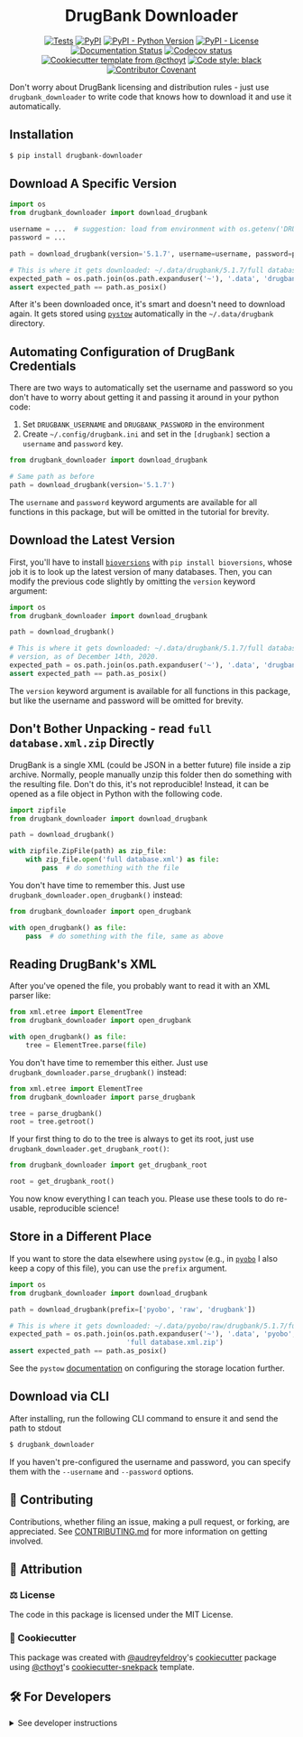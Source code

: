 <!--
<p align="center">
  <img src="https://github.com/cthoyt/drugbank-downloader/raw/main/docs/source/logo.png" height="150">
</p>
-->

<h1 align="center">
  DrugBank Downloader
</h1>

<p align="center">
    <a href="https://github.com/cthoyt/drugbank-downloader/actions/workflows/tests.yml">
        <img alt="Tests" src="https://github.com/cthoyt/drugbank-downloader/actions/workflows/tests.yml/badge.svg" /></a>
    <a href="https://pypi.org/project/drugbank_downloader">
        <img alt="PyPI" src="https://img.shields.io/pypi/v/drugbank_downloader" /></a>
    <a href="https://pypi.org/project/drugbank_downloader">
        <img alt="PyPI - Python Version" src="https://img.shields.io/pypi/pyversions/drugbank_downloader" /></a>
    <a href="https://github.com/cthoyt/drugbank-downloader/blob/main/LICENSE">
        <img alt="PyPI - License" src="https://img.shields.io/pypi/l/drugbank_downloader" /></a>
    <a href='https://drugbank_downloader.readthedocs.io/en/latest/?badge=latest'>
        <img src='https://readthedocs.org/projects/drugbank_downloader/badge/?version=latest' alt='Documentation Status' /></a>
    <a href="https://codecov.io/gh/cthoyt/drugbank-downloader/branch/main">
        <img src="https://codecov.io/gh/cthoyt/drugbank-downloader/branch/main/graph/badge.svg" alt="Codecov status" /></a>  
    <a href="https://github.com/cthoyt/cookiecutter-python-package">
        <img alt="Cookiecutter template from @cthoyt" src="https://img.shields.io/badge/Cookiecutter-snekpack-blue" /></a>
    <a href='https://github.com/psf/black'>
        <img src='https://img.shields.io/badge/code%20style-black-000000.svg' alt='Code style: black' /></a>
    <a href="https://github.com/cthoyt/drugbank-downloader/blob/main/.github/CODE_OF_CONDUCT.md">
        <img src="https://img.shields.io/badge/Contributor%20Covenant-2.1-4baaaa.svg" alt="Contributor Covenant"/></a>
</p>

Don't worry about DrugBank licensing and distribution rules - just use ``drugbank_downloader`` to write code that knows
how to download it and use it automatically.

## Installation

```bash
$ pip install drugbank-downloader
```

## Download A Specific Version

```python
import os
from drugbank_downloader import download_drugbank

username = ...  # suggestion: load from environment with os.getenv('DRUGBANK_USERNAME')
password = ...

path = download_drugbank(version='5.1.7', username=username, password=password)

# This is where it gets downloaded: ~/.data/drugbank/5.1.7/full database.xml.zip
expected_path = os.path.join(os.path.expanduser('~'), '.data', 'drugbank', '5.1.7', 'full database.xml.zip')
assert expected_path == path.as_posix()
```

After it's been downloaded once, it's smart and doesn't need to download again. It gets stored
using [`pystow`](https://github.com/cthoyt/pystow) automatically in the `~/.data/drugbank`
directory.

## Automating Configuration of DrugBank Credentials

There are two ways to automatically set the username and password so you don't have to worry about getting it and
passing it around in your python code:

1. Set `DRUGBANK_USERNAME` and `DRUGBANK_PASSWORD` in the environment
2. Create `~/.config/drugbank.ini` and set in the `[drugbank]` section a `username` and `password` key.

```python
from drugbank_downloader import download_drugbank

# Same path as before
path = download_drugbank(version='5.1.7')
```

The `username` and `password` keyword arguments are available for all functions in this package, but will be omitted in
the tutorial for brevity.

## Download the Latest Version

First, you'll have to install [`bioversions`](https://github.com/cthoyt/bioversions)
with `pip install bioversions`, whose job it is to look up the latest version of many databases. Then, you can modify
the previous code slightly by omitting the `version` keyword argument:

```python
import os
from drugbank_downloader import download_drugbank

path = download_drugbank()

# This is where it gets downloaded: ~/.data/drugbank/5.1.7/full database.xml.zip based on the latest
# version, as of December 14th, 2020.
expected_path = os.path.join(os.path.expanduser('~'), '.data', 'drugbank', '5.1.7', 'full database.xml.zip')
assert expected_path == path.as_posix()
```

The `version` keyword argument is available for all functions in this package, but like the username and password will
be omitted for brevity.

## Don't Bother Unpacking - read `full database.xml.zip` Directly

DrugBank is a single XML (could be JSON in a better future) file inside a zip archive. Normally, people manually unzip
this folder then do something with the resulting file. Don't do this, it's not reproducible!
Instead, it can be opened as a file object in Python with the following code.

```python
import zipfile
from drugbank_downloader import download_drugbank

path = download_drugbank()

with zipfile.ZipFile(path) as zip_file:
    with zip_file.open('full database.xml') as file:
        pass  # do something with the file
```

You don't have time to remember this. Just use `drugbank_downloader.open_drugbank()` instead:

```python
from drugbank_downloader import open_drugbank

with open_drugbank() as file:
    pass  # do something with the file, same as above
```

## Reading DrugBank's XML

After you've opened the file, you probably want to read it with an XML parser like:

```python
from xml.etree import ElementTree
from drugbank_downloader import open_drugbank

with open_drugbank() as file:
    tree = ElementTree.parse(file)
```

You don't have time to remember this either. Just use `drugbank_downloader.parse_drugbank()` instead:

```python
from xml.etree import ElementTree
from drugbank_downloader import parse_drugbank

tree = parse_drugbank()
root = tree.getroot()
```

If your first thing to do to the tree is always to get its root, just use
`drugbank_downloader.get_drugbank_root()`:

```python
from drugbank_downloader import get_drugbank_root

root = get_drugbank_root()
```

You now know everything I can teach you. Please use these tools to do re-usable, reproducible 
science!

## Store in a Different Place

If you want to store the data elsewhere using `pystow` (e.g., in [`pyobo`](https://github.com/pyobo/pyobo)
I also keep a copy of this file), you can use the `prefix` argument.

```python
import os
from drugbank_downloader import download_drugbank

path = download_drugbank(prefix=['pyobo', 'raw', 'drugbank'])

# This is where it gets downloaded: ~/.data/pyobo/raw/drugbank/5.1.7/full database.xml.zip
expected_path = os.path.join(os.path.expanduser('~'), '.data', 'pyobo', 'raw', 'drugbank', '5.1.7',
                             'full database.xml.zip')
assert expected_path == path.as_posix()
```

See the `pystow` [documentation](https://github.com/cthoyt/pystow#%EF%B8%8F-configuration) on configuring the storage
location further.

## Download via CLI

After installing, run the following CLI command to ensure it and send the path to stdout

```bash
$ drugbank_downloader
```

If you haven't pre-configured the username and password, you can specify them with the `--username` and `--password`
options.

## 👐 Contributing

Contributions, whether filing an issue, making a pull request, or forking, are appreciated. See
[CONTRIBUTING.md](https://github.com/cthoyt/drugbank-downloader/blob/master/.github/CONTRIBUTING.md)
for more information on getting involved.

## 👋 Attribution

### ⚖️ License

The code in this package is licensed under the MIT License.

### 🍪 Cookiecutter

This package was created with [@audreyfeldroy](https://github.com/audreyfeldroy)'s
[cookiecutter](https://github.com/cookiecutter/cookiecutter) package using [@cthoyt](https://github.com/cthoyt)'s
[cookiecutter-snekpack](https://github.com/cthoyt/cookiecutter-snekpack) template.

## 🛠️ For Developers

<details>
  <summary>See developer instructions</summary>

The final section of the README is for if you want to get involved by making a code contribution.

### Development Installation

To install in development mode, use the following:

```bash
git clone git+https://github.com/cthoyt/drugbank-downloader.git
cd drugbank-downloader
pip install -e .
```

### Updating Package Boilerplate

This project uses `cruft` to keep boilerplate (i.e., configuration, contribution guidelines, documentation
configuration)
up-to-date with the upstream cookiecutter package. Update with the following:

```shell
pip install cruft
cruft update
```

More info on Cruft's update command is
available [here](https://github.com/cruft/cruft?tab=readme-ov-file#updating-a-project).

### 🥼 Testing

After cloning the repository and installing `tox` with `pip install tox tox-uv`, 
the unit tests in the `tests/` folder can be run reproducibly with:

```shell
tox -e py
```

Additionally, these tests are automatically re-run with each commit in a
[GitHub Action](https://github.com/cthoyt/drugbank-downloader/actions?query=workflow%3ATests).

### 📖 Building the Documentation

The documentation can be built locally using the following:

```shell
git clone git+https://github.com/cthoyt/drugbank-downloader.git
cd drugbank-downloader
tox -e docs
open docs/build/html/index.html
``` 

The documentation automatically installs the package as well as the `docs`
extra specified in the [`pyproject.toml`](pyproject.toml). `sphinx` plugins
like `texext` can be added there. Additionally, they need to be added to the
`extensions` list in [`docs/source/conf.py`](docs/source/conf.py).

The documentation can be deployed to [ReadTheDocs](https://readthedocs.io) using
[this guide](https://docs.readthedocs.io/en/stable/intro/import-guide.html).
The [`.readthedocs.yml`](.readthedocs.yml) YAML file contains all the configuration you'll need.
You can also set up continuous integration on GitHub to check not only that
Sphinx can build the documentation in an isolated environment (i.e., with ``tox -e docs-test``)
but also that [ReadTheDocs can build it too](https://docs.readthedocs.io/en/stable/pull-requests.html).

#### Configuring ReadTheDocs

1. Log in to ReadTheDocs with your GitHub account to install the integration
   at https://readthedocs.org/accounts/login/?next=/dashboard/
2. Import your project by navigating to https://readthedocs.org/dashboard/import then clicking the plus icon next to
   your repository
3. You can rename the repository on the next screen using a more stylized name (i.e., with spaces and capital letters)
4. Click next, and you're good to go!

### 📦 Making a Release

#### Configuring Zenodo

[Zenodo](https://zenodo.org) is a long-term archival system that assigns a DOI to each release of your package.

1. Log in to Zenodo via GitHub with this link: https://zenodo.org/oauth/login/github/?next=%2F. This brings you to a
   page that lists all of your organizations and asks you to approve installing the Zenodo app on GitHub. Click "grant"
   next to any organizations you want to enable the integration for, then click the big green "approve" button. This
   step only needs to be done once.
2. Navigate to https://zenodo.org/account/settings/github/, which lists all of your GitHub repositories (both in your
   username and any organizations you enabled). Click the on/off toggle for any relevant repositories. When you make
   a new repository, you'll have to come back to this

After these steps, you're ready to go! After you make "release" on GitHub (steps for this are below), you can navigate
to https://zenodo.org/account/settings/github/repository/cthoyt/drugbank-downloader
to see the DOI for the release and link to the Zenodo record for it.

#### Registering with the Python Package Index (PyPI)

You only have to do the following steps once.

1. Register for an account on the [Python Package Index (PyPI)](https://pypi.org/account/register)
2. Navigate to https://pypi.org/manage/account and make sure you have verified your email address. A verification email
   might not have been sent by default, so you might have to click the "options" dropdown next to your address to get to
   the "re-send verification email" button
3. 2-Factor authentication is required for PyPI since the end of 2023 (see
   this [blog post from PyPI](https://blog.pypi.org/posts/2023-05-25-securing-pypi-with-2fa/)). This means
   you have to first issue account recovery codes, then set up 2-factor authentication
4. Issue an API token from https://pypi.org/manage/account/token

#### Configuring your machine's connection to PyPI

You have to do the following steps once per machine. Create a file in your home directory called
`.pypirc` and include the following:

```ini
[distutils]
index-servers =
    pypi
    testpypi

[pypi]
username = __token__
password = <the API token you just got>

# This block is optional in case you want to be able to make test releases to the Test PyPI server
[testpypi]
repository = https://test.pypi.org/legacy/
username = __token__
password = <an API token from test PyPI>
```

Note that since PyPI is requiring token-based authentication, we use `__token__` as the user, verbatim.
If you already have a `.pypirc` file with a `[distutils]` section, just make sure that there is an `index-servers`
key and that `pypi` is in its associated list. More information on configuring the `.pypirc` file can
be found [here](https://packaging.python.org/en/latest/specifications/pypirc).

#### Uploading to PyPI

After installing the package in development mode and installing
`tox` with `pip install tox tox-uv`,
run the following from the shell:

```shell
tox -e finish
```

This script does the following:

1. Uses [Bump2Version](https://github.com/c4urself/bump2version) to switch the version number in
   the `pyproject.toml`, `CITATION.cff`, `src/drugbank_downloader/version.py`,
   and [`docs/source/conf.py`](docs/source/conf.py) to not have the `-dev` suffix
2. Packages the code in both a tar archive and a wheel using [`build`](https://github.com/pypa/build)
3. Uploads to PyPI using [`twine`](https://github.com/pypa/twine).
4. Push to GitHub. You'll need to make a release going with the commit where the version was bumped.
5. Bump the version to the next patch. If you made big changes and want to bump the version by minor, you can
   use `tox -e bumpversion -- minor` after.

#### Releasing on GitHub

1. Navigate
   to https://github.com/cthoyt/drugbank-downloader/releases/new
   to draft a new release
2. Click the "Choose a Tag" dropdown and select the tag corresponding to the release you just made
3. Click the "Generate Release Notes" button to get a quick outline of recent changes. Modify the title and description
   as you see fit
4. Click the big green "Publish Release" button

This will trigger Zenodo to assign a DOI to your release as well.

</details>
